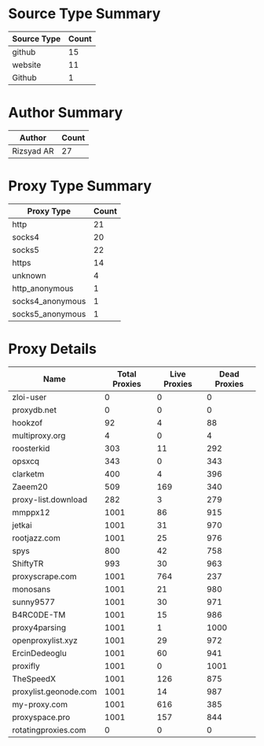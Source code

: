 # Source Type Summary

| Source Type | Count |
|-------------|-------|
| github | 15 |
| website | 11 |
| Github | 1 |


# Author Summary

| Author | Count |
|--------|-------|
| Rizsyad AR | 27 |


# Proxy Type Summary

| Proxy Type | Count |
|------------|-------|
| http | 21 |
| socks4 | 20 |
| socks5 | 22 |
| https | 14 |
| unknown | 4 |
| http_anonymous | 1 |
| socks4_anonymous | 1 |
| socks5_anonymous | 1 |


# Proxy Details

| Name | Total Proxies | Live Proxies | Dead Proxies |
|------|---------------|--------------|---------------|
| zloi-user | 0 | 0 | 0 |
| proxydb.net | 0 | 0 | 0 |
| hookzof | 92 | 4 | 88 |
| multiproxy.org | 4 | 0 | 4 |
| roosterkid | 303 | 11 | 292 |
| opsxcq | 343 | 0 | 343 |
| clarketm | 400 | 4 | 396 |
| Zaeem20 | 509 | 169 | 340 |
| proxy-list.download | 282 | 3 | 279 |
| mmppx12 | 1001 | 86 | 915 |
| jetkai | 1001 | 31 | 970 |
| rootjazz.com | 1001 | 25 | 976 |
| spys | 800 | 42 | 758 |
| ShiftyTR | 993 | 30 | 963 |
| proxyscrape.com | 1001 | 764 | 237 |
| monosans | 1001 | 21 | 980 |
| sunny9577 | 1001 | 30 | 971 |
| B4RC0DE-TM | 1001 | 15 | 986 |
| proxy4parsing | 1001 | 1 | 1000 |
| openproxylist.xyz | 1001 | 29 | 972 |
| ErcinDedeoglu | 1001 | 60 | 941 |
| proxifly | 1001 | 0 | 1001 |
| TheSpeedX | 1001 | 126 | 875 |
| proxylist.geonode.com | 1001 | 14 | 987 |
| my-proxy.com | 1001 | 616 | 385 |
| proxyspace.pro | 1001 | 157 | 844 |
| rotatingproxies.com | 0 | 0 | 0 |
